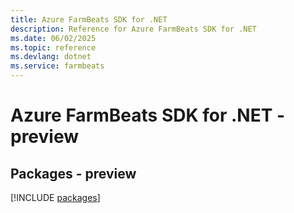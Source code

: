 ```yaml
---
title: Azure FarmBeats SDK for .NET
description: Reference for Azure FarmBeats SDK for .NET
ms.date: 06/02/2025
ms.topic: reference
ms.devlang: dotnet
ms.service: farmbeats
---
```

# Azure FarmBeats SDK for .NET - preview
## Packages - preview
[!INCLUDE [packages](farmbeats-index.md)]